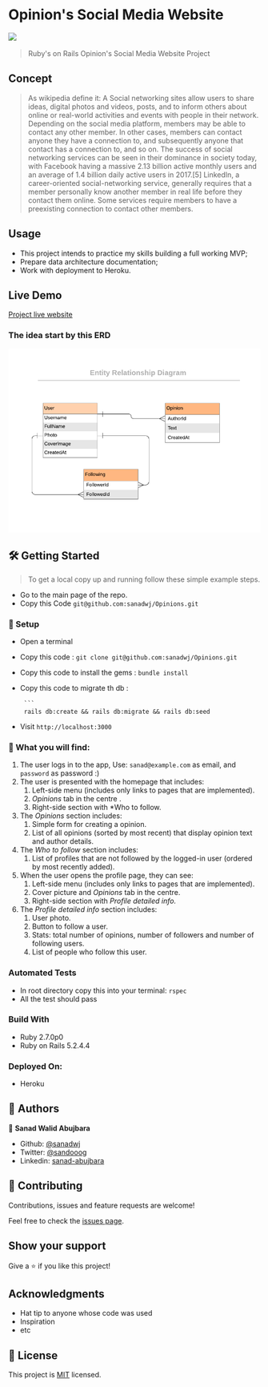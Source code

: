 # Opinion's Social Media Website


![](https://img.shields.io/badge/Microverse-blueviolet)



> Ruby's on Rails Opinion's Social Media Website Project 

## Concept
>  As wikipedia define it: A Social networking sites allow users to share ideas, digital photos and videos, posts, and to inform others about online or real-world activities and events with people in their network. Depending on the social media platform, members may be able to contact any other member. In other cases, members can contact anyone they have a connection to, and subsequently anyone that contact has a connection to, and so on. The success of social networking services can be seen in their dominance in society today, with Facebook having a massive 2.13 billion active monthly users and an average of 1.4 billion daily active users in 2017.[5] LinkedIn, a career-oriented social-networking service, generally requires that a member personally know another member in real life before they contact them online. Some services require members to have a preexisting connection to contact other members.
## Usage

- This project intends to practice my skills building a full working MVP;
- Prepare data architecture documentation;
- Work with deployment to Heroku.<br>

## Live Demo

[Project live website](https://arcane-beyond-26196.herokuapp.com/users/sign_in)


### The idea start by this ERD

![](app/assets/images/ERD.png)
   
  
## 🛠 Getting Started

> To get a local copy up and running follow these simple example steps.

- Go to the main page of the repo.
- Copy this Code `git@github.com:sanadwj/Opinions.git`




### 📝 Setup

 - Open a terminal
 
 - Copy this code : 
        ```
        git clone git@github.com:sanadwj/Opinions.git
        ```
 - Copy this code to install the gems :
         ```
        bundle install
        ```
 - Copy this code to migrate th db :
 
        ```
        rails db:create && rails db:migrate && rails db:seed
               
        
- Visit `http://localhost:3000`

### 📝 What you will find:
   1. The user logs in to the app, Use: `sanad@example.com` as email, and `password` as password :)
   2. The user is presented with the homepage that includes:
       1. Left-side menu (includes only links to pages that are implemented).
       2. *Opinions* tab in the centre .
       3. Right-side section with *Who to follow.
   3. The *Opinions* section includes:
       1. Simple form for creating a opinion.
       2. List of all opinions (sorted by most recent) that display opinion text and author details.
   4. The *Who to follow* section includes:
       1. List of profiles that are not followed by the logged-in user (ordered by most recently added).
   5. When the user opens the profile page, they can see:
       1. Left-side menu (includes only links to pages that are implemented).
       2. Cover picture and *Opinions* tab in the centre.
       3. Right-side section with *Profile detailed info.*
   6. The *Profile detailed info* section includes:
       1. User photo.
       2. Button to follow a user.
       3. Stats: total number of opinions, number of followers and number of following users.
       4. List of people who follow this user.
   
### Automated Tests

- In root directory copy this into your terminal:
            ```
           rspec
            ```
- All the test should pass   

### Build With

- Ruby 2.7.0p0
- Ruby on Rails 5.2.4.4

### Deployed On:
- Heroku         

## 👤 Authors


👤 **Sanad Walid Abujbara**

- Github: [@sanadwj](https://github.com/sanadwj)
- Twitter: [@sandooog](https://twitter.com/sandooog)
- Linkedin: [sanad-abujbara](https://linkedin.com/in/sanad-abujbara)


## 🤝 Contributing

Contributions, issues and feature requests are welcome!

Feel free to check the [issues page](issues/).

## Show your support

Give a ⭐️ if you like this project!

## Acknowledgments

- Hat tip to anyone whose code was used
- Inspiration
- etc

## 📝 License

This project is [MIT](lic.url) licensed.
